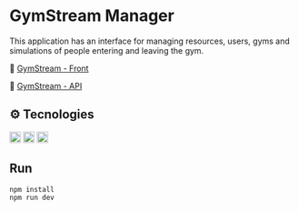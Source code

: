 # GymStream Manager
This application has an interface for managing resources, users, gyms and simulations of people entering and leaving the gym.

🔸 [GymStream - Front](https://github.com/jacksonMarcelinoFreitas/Gym_Stream)

🔸 [GymStream - API](https://github.com/Matheus-Juliao/Integrative-Project)

## ⚙️ Tecnologies
<div style="display: inline_block" align=left >
    <img alt="React" height="20" src="https://img.shields.io/badge/React-brightgreen?style=flat&logo=react&logoColor=white&labelColor=%23087A9F&color=%235ED3F3">
    <img alt="Typescript" height="20" src="https://img.shields.io/badge/Typescript-brightgreen?style=flat&logo=typescript&logoColor=white&labelColor=%234c3fff&color=%233178C6">
    <img alt="Vite" height="20" src="https://img.shields.io/badge/Vite-brightgreen?style=flat&logo=vite&logoColor=white&labelColor=%236d47f7&color=%238A6BF5">
</div>

## Run

```
npm install
npm run dev
```





